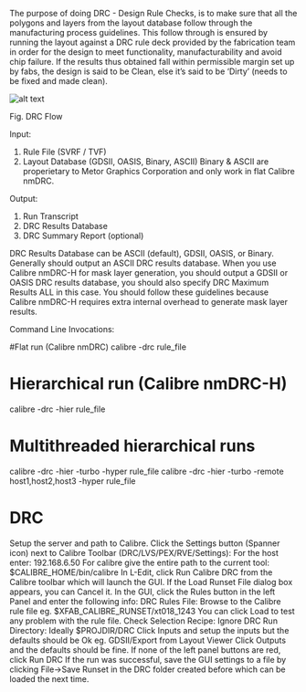 The purpose of doing DRC - Design Rule Checks, is to make sure that all the polygons and layers from the layout database follow through the manufacturing process guidelines. This follow through is ensured by running the layout against a DRC rule deck provided by the fabrication team in order for the design to meet functionality, manufacturability and avoid chip failure. If the results thus obtained fall within permissible margin set up by fabs, the design is said to be Clean, else it’s said to be ‘Dirty’ (needs to be fixed and made clean). 

![alt text](https://github.com/divya-gupta-sevya/PDK-/blob/main/DRC%20Flow.jpg)

Fig. DRC Flow

Input:
1. Rule File (SVRF / TVF)
2. Layout Database (GDSII, OASIS, Binary, ASCII)
    Binary & ASCII are properietary to Metor Graphics Corporation and only work in flat Calibre nmDRC.

Output:
1. Run Transcript
2. DRC Results Database
3. DRC Summary Report (optional)

DRC Results Database can be ASCII (default), GDSII, OASIS, or Binary. Generally should output an ASCII DRC results database. 
When you use Calibre nmDRC-H for mask layer generation, you should output a GDSII or OASIS DRC results database, you should also specify DRC Maximum Results ALL
in this case. You should follow these guidelines because Calibre nmDRC-H requires extra internal overhead to generate mask layer results.

Command Line Invocations:

#Flat run (Calibre nmDRC)
calibre -drc rule_file

# Hierarchical run (Calibre nmDRC-H)
calibre -drc -hier rule_file

# Multithreaded hierarchical runs
calibre -drc -hier -turbo -hyper rule_file
calibre -drc -hier -turbo -remote host1,host2,host3 -hyper rule_file

# DRC
Setup the server and path to Calibre. 
Click the Settings button (Spanner icon) next to Calibre Toolbar (DRC/LVS/PEX/RVE/Settings):
For the host enter: 192.168.6.50
For calibre give the entire path to the current tool: $CALIBRE_HOME/bin/calibre
In L-Edit, click Run Calibre DRC from the Calibre toolbar which will launch the GUI.
If the Load Runset File dialog box appears, you can Cancel it.
In the GUI, click the Rules button in the left Panel and enter the following info:
DRC Rules File: Browse to the Calibre rule file eg.
$XFAB_CALIBRE_RUNSET/xt018_1243 You can click Load to test any problem with the rule file.
Check Selection Recipe: Ignore
DRC Run Directory: Ideally $PROJDIR/DRC
Click Inputs and setup the inputs but the defaults should be Ok eg. GDSII/Export from Layout Viewer
Click Outputs and the defaults should be fine.
If none of the left panel buttons are red, click Run DRC
If the run was successful, save the GUI settings to a file by clicking File->Save Runset in the DRC folder created before which can be loaded the next time.



